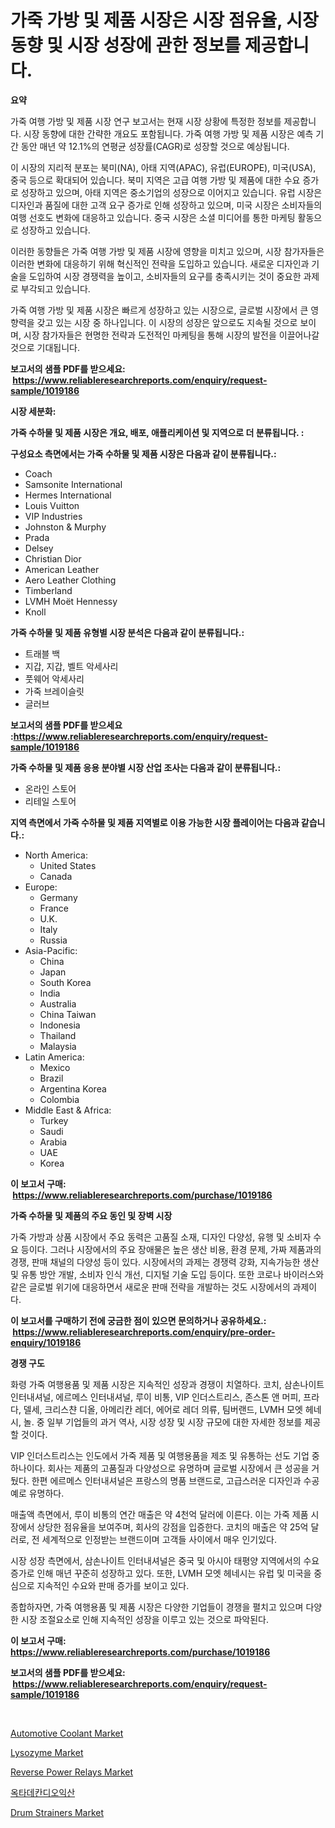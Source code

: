 <p><h1>가죽 가방 및 제품 시장은 시장 점유율, 시장 동향 및 시장 성장에 관한 정보를 제공합니다.</h1></p><p><strong>요약</strong></p>
<p><p>가죽 여행 가방 및 제품 시장 연구 보고서는 현재 시장 상황에 특정한 정보를 제공합니다. 시장 동향에 대한 간략한 개요도 포함됩니다. 가죽 여행 가방 및 제품 시장은 예측 기간 동안 매년 약 12.1%의 연평균 성장률(CAGR)로 성장할 것으로 예상됩니다.</p><p>이 시장의 지리적 분포는 북미(NA), 아태 지역(APAC), 유럽(EUROPE), 미국(USA), 중국 등으로 확대되어 있습니다. 북미 지역은 고급 여행 가방 및 제품에 대한 수요 증가로 성장하고 있으며, 아태 지역은 중소기업의 성장으로 이어지고 있습니다. 유럽 시장은 디자인과 품질에 대한 고객 요구 증가로 인해 성장하고 있으며, 미국 시장은 소비자들의 여행 선호도 변화에 대응하고 있습니다. 중국 시장은 소셜 미디어를 통한 마케팅 활동으로 성장하고 있습니다.</p><p>이러한 동향들은 가죽 여행 가방 및 제품 시장에 영향을 미치고 있으며, 시장 참가자들은 이러한 변화에 대응하기 위해 혁신적인 전략을 도입하고 있습니다. 새로운 디자인과 기술을 도입하여 시장 경쟁력을 높이고, 소비자들의 요구를 충족시키는 것이 중요한 과제로 부각되고 있습니다.</p><p>가죽 여행 가방 및 제품 시장은 빠르게 성장하고 있는 시장으로, 글로벌 시장에서 큰 영향력을 갖고 있는 시장 중 하나입니다. 이 시장의 성장은 앞으로도 지속될 것으로 보이며, 시장 참가자들은 현명한 전략과 도전적인 마케팅을 통해 시장의 발전을 이끌어나갈 것으로 기대됩니다.</p></p>
<p><strong>보고서의 샘플 PDF를 받으세요: &nbsp;<a href="https://www.reliableresearchreports.com/enquiry/request-sample/1019186">https://www.reliableresearchreports.com/enquiry/request-sample/1019186</a></strong></p>
<p><strong>시장 세분화:</strong></p>
<p><strong> 가죽 수하물 및 제품 시장은 개요, 배포, 애플리케이션 및 지역으로 더 분류됩니다. :</strong></p>
<p><strong>구성요소 측면에서는 가죽 수하물 및 제품 시장은 다음과 같이 분류됩니다.:</strong></p>
<p><ul><li>Coach</li><li>Samsonite International</li><li>Hermes International</li><li>Louis Vuitton</li><li>VIP Industries</li><li>Johnston & Murphy</li><li>Prada</li><li>Delsey</li><li>Christian Dior</li><li>American Leather</li><li>Aero Leather Clothing</li><li>Timberland</li><li>LVMH Moët Hennessy</li><li>Knoll</li></ul></p>
<p><strong> 가죽 수하물 및 제품 유형별 시장 분석은 다음과 같이 분류됩니다.:</strong></p>
<p><ul><li>트래블 백</li><li>지갑, 지갑, 벨트 악세사리</li><li>풋웨어 악세사리</li><li>가죽 브레이슬릿</li><li>글러브</li></ul></p>
<p><strong>보고서의 샘플 PDF를 받으세요 :<a href="https://www.reliableresearchreports.com/enquiry/request-sample/1019186">https://www.reliableresearchreports.com/enquiry/request-sample/1019186</a></strong></p>
<p><strong> 가죽 수하물 및 제품 응용 분야별 시장 산업 조사는 다음과 같이 분류됩니다.:</strong></p>
<p><ul><li>온라인 스토어</li><li>리테일 스토어</li></ul></p>
<p><strong>지역 측면에서 가죽 수하물 및 제품 지역별로 이용 가능한 시장 플레이어는 다음과 같습니다.:</strong></p>
<p><ul>
    <li>
        North America:
        <ul>
            <li>United States</li>
            <li>Canada</li>
        </ul>
    </li>
    <li>
        Europe:
        <ul>
            <li>Germany</li>
            <li>France</li>
            <li>U.K.</li>
            <li>Italy</li>
            <li>Russia</li>
        </ul>
    </li>
    <li>
        Asia-Pacific:
        <ul>
            <li>China</li>
            <li>Japan</li>
            <li>South Korea</li>
            <li>India</li>
            <li>Australia</li>
            <li>China Taiwan</li>
            <li>Indonesia</li>
            <li>Thailand</li>
            <li>Malaysia</li>
        </ul>
    </li>
    <li>
        Latin America:
        <ul>
            <li>Mexico</li>
            <li>Brazil</li>
            <li>Argentina Korea</li>
            <li>Colombia</li>
        </ul>
    </li>
    <li>
        Middle East & Africa:
        <ul>
            <li>Turkey</li>
            <li>Saudi</li>
            <li>Arabia</li>
            <li>UAE</li>
            <li>Korea</li>
        </ul>
    </li>
    </ul></p>
<p><strong>이 보고서 구매: &nbsp;<a href="https://www.reliableresearchreports.com/purchase/1019186">https://www.reliableresearchreports.com/purchase/1019186</a></strong></p>
<p><strong>가죽 수하물 및 제품의 주요 동인 및 장벽 시장</strong></p>
<p><p>가죽 가방과 상품 시장에서 주요 동력은 고품질 소재, 디자인 다양성, 유행 및 소비자 수요 등이다. 그러나 시장에서의 주요 장애물은 높은 생산 비용, 환경 문제, 가짜 제품과의 경쟁, 판매 채널의 다양성 등이 있다. 시장에서의 과제는 경쟁력 강화, 지속가능한 생산 및 유통 방안 개발, 소비자 인식 개선, 디지털 기술 도입 등이다. 또한 코로나 바이러스와 같은 글로벌 위기에 대응하면서 새로운 판매 전략을 개발하는 것도 시장에서의 과제이다.</p></p>
<p><strong>이 보고서를 구매하기 전에 궁금한 점이 있으면 문의하거나 공유하세요.: &nbsp;<a href="https://www.reliableresearchreports.com/enquiry/pre-order-enquiry/1019186">https://www.reliableresearchreports.com/enquiry/pre-order-enquiry/1019186</a></strong></p>
<p><strong>경쟁 구도</strong></p>
<p><p>화령 가죽 여행용품 및 제품 시장은 지속적인 성장과 경쟁이 치열하다. 코치, 삼손나이트 인터내셔널, 에르메스 인터내셔널, 루이 비통, VIP 인더스트리스, 존스톤 앤 머피, 프라다, 델세, 크리스챤 디올, 아메리칸 레더, 에어로 레더 의류, 팀버랜드, LVMH 모엣 헤네시, 놀. 중 일부 기업들의 과거 역사, 시장 성장 및 시장 규모에 대한 자세한 정보를 제공할 것이다.</p><p>VIP 인더스트리스는 인도에서 가죽 제품 및 여행용품을 제조 및 유통하는 선도 기업 중 하나이다. 회사는 제품의 고품질과 다양성으로 유명하며 글로벌 시장에서 큰 성공을 거뒀다. 한편 에르메스 인터내셔널은 프랑스의 명품 브랜드로, 고급스러운 디자인과 수공예로 유명하다.</p><p>매출액 측면에서, 루이 비통의 연간 매출은 약 4천억 달러에 이른다. 이는 가죽 제품 시장에서 상당한 점유율을 보여주며, 회사의 강점을 입증한다. 코치의 매출은 약 25억 달러로, 전 세계적으로 인정받는 브랜드이며 고객들 사이에서 매우 인기있다.</p><p>시장 성장 측면에서, 삼손나이트 인터내셔널은 중국 및 아시아 태평양 지역에서의 수요 증가로 인해 매년 꾸준히 성장하고 있다. 또한, LVMH 모엣 헤네시는 유럽 및 미국을 중심으로 지속적인 수요와 판매 증가를 보이고 있다.</p><p>종합하자면, 가죽 여행용품 및 제품 시장은 다양한 기업들이 경쟁을 펼치고 있으며 다양한 시장 조절요소로 인해 지속적인 성장을 이루고 있는 것으로 파악된다.</p></p>
<p><strong>이 보고서 구매: &nbsp; <a href="https://www.reliableresearchreports.com/purchase/1019186">https://www.reliableresearchreports.com/purchase/1019186</a></strong></p>
<p><strong>보고서의 샘플 PDF를 받으세요: &nbsp;<a href="https://www.reliableresearchreports.com/enquiry/request-sample/1019186">https://www.reliableresearchreports.com/enquiry/request-sample/1019186</a></strong><strong></strong></p>
<p>&nbsp;</p>
<p><p><a href="https://github.com/ashepherd82/Market-Research-Report-List-3/blob/main/automotive-coolant-market.md">Automotive Coolant Market</a></p><p><a href="https://github.com/irfadac/Market-Research-Report-List-2/blob/main/lysozyme-market.md">Lysozyme Market</a></p><p><a href="https://view.publitas.com/reportprime-1/reverse-power-relays-market-analysis-examines-its-scope-on-growth-opportunities-and-forecasted-trends-spanning-from-2024-to-2031/">Reverse Power Relays Market</a></p><p><a href="https://github.com/lkwggful07722/Market-Research-Report-List-1/blob/main/3556784189293.md">옥타데칸디오익산</a></p><p><a href="https://full-wildebeest-80b.notion.site/Drum-Strainers-Market-Offers-Provide-Insightful-Data-for-the-Time-Period-from-2024-to-2031-and-also--f3be37bd16074b96ba54025ac87bc366">Drum Strainers Market</a></p></p>